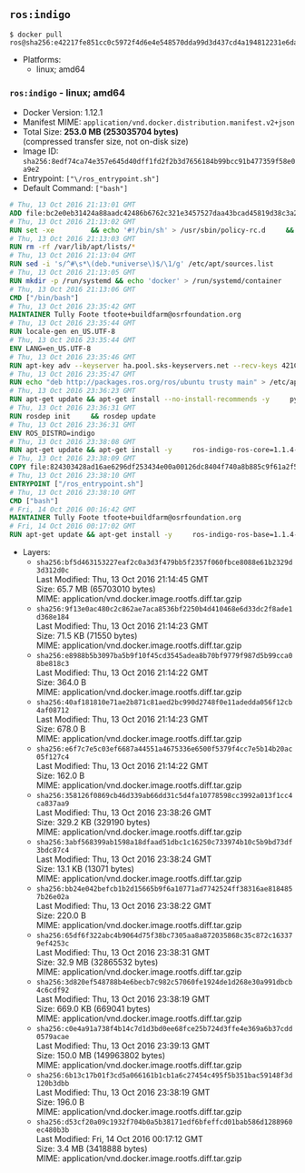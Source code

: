 ## `ros:indigo`

```console
$ docker pull ros@sha256:e42217fe851cc0c5972f4d6e4e548570dda99d3d437cd4a194812231e6dadfac
```

-	Platforms:
	-	linux; amd64

### `ros:indigo` - linux; amd64

-	Docker Version: 1.12.1
-	Manifest MIME: `application/vnd.docker.distribution.manifest.v2+json`
-	Total Size: **253.0 MB (253035704 bytes)**  
	(compressed transfer size, not on-disk size)
-	Image ID: `sha256:8edf74ca74e357e645d40dff1fd2f2b3d7656184b99bcc91b477359f58e0a9e2`
-	Entrypoint: `["\/ros_entrypoint.sh"]`
-	Default Command: `["bash"]`

```dockerfile
# Thu, 13 Oct 2016 21:13:01 GMT
ADD file:bc2e0eb31424a88aadc42486b6762c321e3457527daa43bcad45819d38c3a2ed in / 
# Thu, 13 Oct 2016 21:13:02 GMT
RUN set -xe 		&& echo '#!/bin/sh' > /usr/sbin/policy-rc.d 	&& echo 'exit 101' >> /usr/sbin/policy-rc.d 	&& chmod +x /usr/sbin/policy-rc.d 		&& dpkg-divert --local --rename --add /sbin/initctl 	&& cp -a /usr/sbin/policy-rc.d /sbin/initctl 	&& sed -i 's/^exit.*/exit 0/' /sbin/initctl 		&& echo 'force-unsafe-io' > /etc/dpkg/dpkg.cfg.d/docker-apt-speedup 		&& echo 'DPkg::Post-Invoke { "rm -f /var/cache/apt/archives/*.deb /var/cache/apt/archives/partial/*.deb /var/cache/apt/*.bin || true"; };' > /etc/apt/apt.conf.d/docker-clean 	&& echo 'APT::Update::Post-Invoke { "rm -f /var/cache/apt/archives/*.deb /var/cache/apt/archives/partial/*.deb /var/cache/apt/*.bin || true"; };' >> /etc/apt/apt.conf.d/docker-clean 	&& echo 'Dir::Cache::pkgcache ""; Dir::Cache::srcpkgcache "";' >> /etc/apt/apt.conf.d/docker-clean 		&& echo 'Acquire::Languages "none";' > /etc/apt/apt.conf.d/docker-no-languages 		&& echo 'Acquire::GzipIndexes "true"; Acquire::CompressionTypes::Order:: "gz";' > /etc/apt/apt.conf.d/docker-gzip-indexes 		&& echo 'Apt::AutoRemove::SuggestsImportant "false";' > /etc/apt/apt.conf.d/docker-autoremove-suggests
# Thu, 13 Oct 2016 21:13:03 GMT
RUN rm -rf /var/lib/apt/lists/*
# Thu, 13 Oct 2016 21:13:04 GMT
RUN sed -i 's/^#\s*\(deb.*universe\)$/\1/g' /etc/apt/sources.list
# Thu, 13 Oct 2016 21:13:05 GMT
RUN mkdir -p /run/systemd && echo 'docker' > /run/systemd/container
# Thu, 13 Oct 2016 21:13:06 GMT
CMD ["/bin/bash"]
# Thu, 13 Oct 2016 23:35:42 GMT
MAINTAINER Tully Foote tfoote+buildfarm@osrfoundation.org
# Thu, 13 Oct 2016 23:35:44 GMT
RUN locale-gen en_US.UTF-8
# Thu, 13 Oct 2016 23:35:44 GMT
ENV LANG=en_US.UTF-8
# Thu, 13 Oct 2016 23:35:46 GMT
RUN apt-key adv --keyserver ha.pool.sks-keyservers.net --recv-keys 421C365BD9FF1F717815A3895523BAEEB01FA116
# Thu, 13 Oct 2016 23:35:47 GMT
RUN echo "deb http://packages.ros.org/ros/ubuntu trusty main" > /etc/apt/sources.list.d/ros-latest.list
# Thu, 13 Oct 2016 23:36:23 GMT
RUN apt-get update && apt-get install --no-install-recommends -y     python-rosdep     python-rosinstall     python-vcstools     && rm -rf /var/lib/apt/lists/*
# Thu, 13 Oct 2016 23:36:31 GMT
RUN rosdep init     && rosdep update
# Thu, 13 Oct 2016 23:36:31 GMT
ENV ROS_DISTRO=indigo
# Thu, 13 Oct 2016 23:38:08 GMT
RUN apt-get update && apt-get install -y     ros-indigo-ros-core=1.1.4-0*     && rm -rf /var/lib/apt/lists/*
# Thu, 13 Oct 2016 23:38:09 GMT
COPY file:824303428ad16ae6296df253434e00a00126dc8404f740a8b885c9f61a2f5fcb in / 
# Thu, 13 Oct 2016 23:38:10 GMT
ENTRYPOINT ["/ros_entrypoint.sh"]
# Thu, 13 Oct 2016 23:38:10 GMT
CMD ["bash"]
# Fri, 14 Oct 2016 00:16:42 GMT
MAINTAINER Tully Foote tfoote+buildfarm@osrfoundation.org
# Fri, 14 Oct 2016 00:17:02 GMT
RUN apt-get update && apt-get install -y     ros-indigo-ros-base=1.1.4-0*     && rm -rf /var/lib/apt/lists/*
```

-	Layers:
	-	`sha256:bf5d463153227eaf2c0a3d3f479bb5f2357f060fbce8088e61b2329d3d312d0c`  
		Last Modified: Thu, 13 Oct 2016 21:14:45 GMT  
		Size: 65.7 MB (65703010 bytes)  
		MIME: application/vnd.docker.image.rootfs.diff.tar.gzip
	-	`sha256:9f13e0ac480c2c862ae7aca8536bf2250b4d410468e6d33dc2f8ade1d368e184`  
		Last Modified: Thu, 13 Oct 2016 21:14:23 GMT  
		Size: 71.5 KB (71550 bytes)  
		MIME: application/vnd.docker.image.rootfs.diff.tar.gzip
	-	`sha256:e8988b5b3097ba5b9f10f45cd3545adea8b70bf9779f987d5b99cca08be818c3`  
		Last Modified: Thu, 13 Oct 2016 21:14:22 GMT  
		Size: 364.0 B  
		MIME: application/vnd.docker.image.rootfs.diff.tar.gzip
	-	`sha256:40af181810e71ae2b871c81aed2bc990d2748f0e11adedda056f12cb4af08712`  
		Last Modified: Thu, 13 Oct 2016 21:14:23 GMT  
		Size: 678.0 B  
		MIME: application/vnd.docker.image.rootfs.diff.tar.gzip
	-	`sha256:e6f7c7e5c03ef6687a44551a4675336e6500f5379f4cc7e5b14b20ac05f127c4`  
		Last Modified: Thu, 13 Oct 2016 21:14:22 GMT  
		Size: 162.0 B  
		MIME: application/vnd.docker.image.rootfs.diff.tar.gzip
	-	`sha256:358126f0869cb46d339ab66dd31c5d4fa10778598cc3992a013f1cc4ca837aa9`  
		Last Modified: Thu, 13 Oct 2016 23:38:26 GMT  
		Size: 329.2 KB (329190 bytes)  
		MIME: application/vnd.docker.image.rootfs.diff.tar.gzip
	-	`sha256:3abf568399ab1598a18dfaad51dbc1c16250c733974b10c5b9bd73df3bdc87c4`  
		Last Modified: Thu, 13 Oct 2016 23:38:24 GMT  
		Size: 13.1 KB (13071 bytes)  
		MIME: application/vnd.docker.image.rootfs.diff.tar.gzip
	-	`sha256:bb24e042befcb1b2d15665b9f6a10771ad7742524ff38316ae8184857b26e02a`  
		Last Modified: Thu, 13 Oct 2016 23:38:22 GMT  
		Size: 220.0 B  
		MIME: application/vnd.docker.image.rootfs.diff.tar.gzip
	-	`sha256:65df6f322abc4b9064d75f38bc7305aa8a872035868c35c872c163379ef4253c`  
		Last Modified: Thu, 13 Oct 2016 23:38:31 GMT  
		Size: 32.9 MB (32865532 bytes)  
		MIME: application/vnd.docker.image.rootfs.diff.tar.gzip
	-	`sha256:3d820ef548788b4e6becb7c982c57060fe1924de1d268e30a991dbcb4c6cdf92`  
		Last Modified: Thu, 13 Oct 2016 23:38:19 GMT  
		Size: 669.0 KB (669041 bytes)  
		MIME: application/vnd.docker.image.rootfs.diff.tar.gzip
	-	`sha256:c0e4a91a738f4b14c7d1d3bd0ee68fce25b724d3ffe4e369a6b37cdd0579acae`  
		Last Modified: Thu, 13 Oct 2016 23:39:13 GMT  
		Size: 150.0 MB (149963802 bytes)  
		MIME: application/vnd.docker.image.rootfs.diff.tar.gzip
	-	`sha256:6b13c17b01f3cd5a066161b1cb1a6c27454c495f5b351bac59148f3d120b3dbb`  
		Last Modified: Thu, 13 Oct 2016 23:38:19 GMT  
		Size: 196.0 B  
		MIME: application/vnd.docker.image.rootfs.diff.tar.gzip
	-	`sha256:d53cf20a09c1932f704b0a5b38171edf6bfeffcd01bab586d1288960ec480b3b`  
		Last Modified: Fri, 14 Oct 2016 00:17:12 GMT  
		Size: 3.4 MB (3418888 bytes)  
		MIME: application/vnd.docker.image.rootfs.diff.tar.gzip
